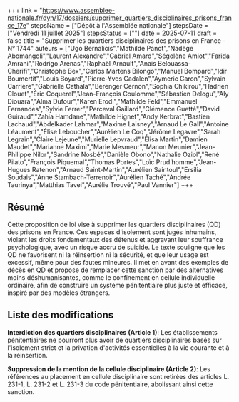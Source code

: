 +++
link = "https://www.assemblee-nationale.fr/dyn/17/dossiers/supprimer_quartiers_disciplinaires_prisons_france_17e"
stepsName = ["Dépôt à l'Assemblée nationale"]
stepsDate = ["Vendredi 11 juillet 2025"]
stepsStatus = [""]
date = 2025-07-11
draft = false
title = "Supprimer les quartiers disciplinaires des prisons en France - N° 1744"
auteurs = ["Ugo Bernalicis","Mathilde Panot","Nadège Abomangoli","Laurent Alexandre","Gabriel Amard","Ségolène Amiot","Farida Amrani","Rodrigo Arenas","Raphaël Arnault","Anaïs Belouassa-Cherifi","Christophe Bex","Carlos Martens Bilongo","Manuel Bompard","Idir Boumertit","Louis Boyard","Pierre-Yves Cadalen","Aymeric Caron","Sylvain Carrière","Gabrielle Cathala","Bérenger Cernon","Sophia Chikirou","Hadrien Clouet","Éric Coquerel","Jean-François Coulomme","Sébastien Delogu","Aly Diouara","Alma Dufour","Karen Erodi","Mathilde Feld","Emmanuel Fernandes","Sylvie Ferrer","Perceval Gaillard","Clémence Guetté","David Guiraud","Zahia Hamdane","Mathilde Hignet","Andy Kerbrat","Bastien Lachaud","Abdelkader Lahmar","Maxime Laisney","Arnaud Le Gall","Antoine Léaument","Élise Leboucher","Aurélien Le Coq","Jérôme Legavre","Sarah Legrain","Claire Lejeune","Murielle Lepvraud","Élisa Martin","Damien Maudet","Marianne Maximi","Marie Mesmeur","Manon Meunier","Jean-Philippe Nilor","Sandrine Nosbé","Danièle Obono","Nathalie Oziol","René Pilato","François Piquemal","Thomas Portes","Loïc Prud’homme","Jean-Hugues Ratenon","Arnaud Saint-Martin","Aurélien Saintoul","Ersilia Soudais","Anne Stambach-Terrenoir","Aurélien Taché","Andrée Taurinya","Matthias Tavel","Aurélie Trouvé","Paul Vannier"]
+++

## Résumé

Cette proposition de loi vise à supprimer les quartiers disciplinaires (QD) des prisons en France. Ces espaces d'isolement sont jugés inhumains, violant les droits fondamentaux des détenus et aggravant leur souffrance psychologique, avec un risque accru de suicide. Le texte souligne que les QD ne favorisent ni la réinsertion ni la sécurité, et que leur usage est excessif, même pour des fautes mineures. Il met en avant des exemples de décès en QD et propose de remplacer cette sanction par des alternatives moins déshumanisantes, comme le confinement en cellule individuelle ordinaire, afin de construire un système pénitentiaire plus juste et efficace, inspiré par des modèles étrangers.

## Liste des modifications

**Interdiction des quartiers disciplinaires (Article 1)**: Les établissements pénitentiaires ne pourront plus avoir de quartiers disciplinaires basés sur l'isolement strict et la privation d'activités essentielles à la vie courante et à la réinsertion.

**Suppression de la mention de la cellule disciplinaire (Article 2)**: Les références au placement en cellule disciplinaire sont retirées des articles L. 231-1, L. 231-2 et L. 231-3 du code pénitentiaire, abolissant ainsi cette sanction.
